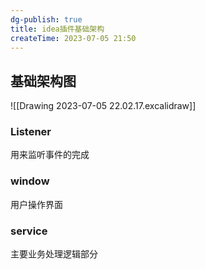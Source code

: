 ```yaml
---
dg-publish: true
title: idea插件基础架构
createTime: 2023-07-05 21:50  
---
```


## 基础架构图

![[Drawing 2023-07-05 22.02.17.excalidraw]]


### Listener

用来监听事件的完成

### window

用户操作界面

### service

主要业务处理逻辑部分




